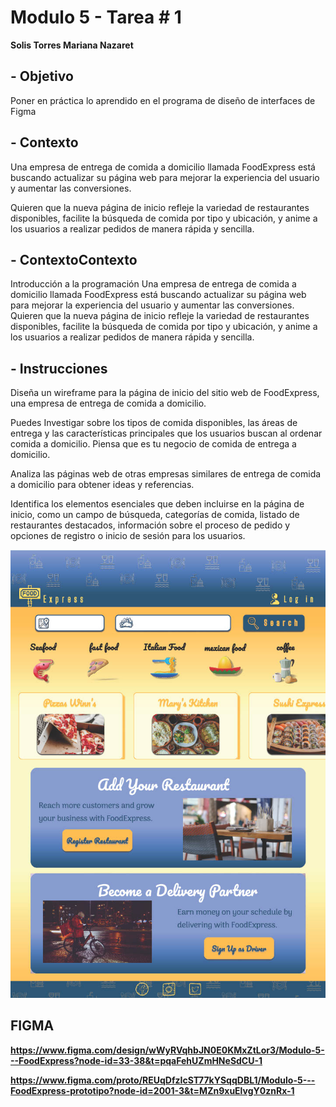 # Modulo 5 - Tarea # 1 
**Solis Torres Mariana Nazaret**

## - Objetivo
Poner en práctica lo aprendido en el programa de diseño de interfaces de Figma

## - Contexto
Una empresa de entrega de comida a domicilio llamada
FoodExpress está buscando actualizar su página web para mejorar la experiencia del usuario y aumentar las conversiones.

Quieren que la nueva página de inicio refleje la variedad de restaurantes disponibles, facilite la búsqueda de comida por tipo y ubicación, y anime a los usuarios a realizar pedidos de manera rápida y sencilla.

## - ContextoContexto
Introducción a la programación
Una empresa de entrega de comida a domicilio llamada
FoodExpress
está buscando actualizar su página web para
mejorar la experiencia del usuario y aumentar las conversiones.
Quieren que la nueva página de inicio refleje la variedad de
restaurantes disponibles, facilite la búsqueda de comida por tipo
y ubicación, y anime a los usuarios a realizar pedidos de manera
rápida y sencilla.

## - Instrucciones
Diseña un wireframe para la página de inicio del sitio web de FoodExpress, una empresa de entrega de comida a domicilio.

Puedes Investigar sobre los tipos de comida disponibles, las áreas de entrega y las características principales que los usuarios buscan al ordenar comida a domicilio. Piensa que es tu negocio de comida de entrega a domicilio.

Analiza las páginas web de otras empresas similares de entrega de comida a domicilio para obtener ideas y referencias.

Identifica los elementos esenciales que deben incluirse en la página de inicio, como un campo de búsqueda, categorías de comida, listado de restaurantes destacados, información sobre el proceso de pedido y opciones de registro o inicio de sesión para los usuarios.

![FoodExpress](Modulo%205%20-%20FoodExpress.jpg)


## FIGMA
**https://www.figma.com/design/wWyRVqhbJN0E0KMxZtLor3/Modulo-5---FoodExpress?node-id=33-38&t=pqaFehUZmHNeSdCU-1**

**https://www.figma.com/proto/REUqDfzIcST77kYSqqDBL1/Modulo-5---FoodExpress-prototipo?node-id=2001-3&t=MZn9xuElvgY0znRx-1**
